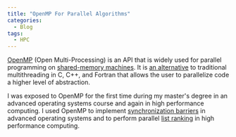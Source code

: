 ```yaml
---
title: "OpenMP For Parallel Algorithms"
categories:
  - Blog
tags:
  - HPC
---
```


[OpenMP](https://www.openmp.org/resources/) (Open Multi-Processing) is an API that is widely used for parallel programming on [shared-memory machines](https://www.sciencedirect.com/topics/computer-science/shared-memory-multiprocessor#:~:text=A%20shared%2Dmemory%20multiprocessor%20is,has%20created%20or%20will%20use.).
It is [an alternative](https://www.cs.colostate.edu/~cs675/OpenMPvsThreads.pdf) to traditional multithreading in C, C++, and Fortran that allows the user to parallelize code a higher level of abstraction.


I was exposed to OpenMP for the first time during my master's degree in an advanced operating systems course and again in high performance computing. I used OpenMP to implement [synchronization barriers](https://en.wikipedia.org/wiki/Barrier_(computer_science)) in advanced operating systems and to perform parallel [list ranking](https://en.wikipedia.org/wiki/List_ranking#:~:text=In%20parallel%20algorithms%2C%20the%20list,assigned%20the%20number%202%2C%20etc.) in high performance computing. 

